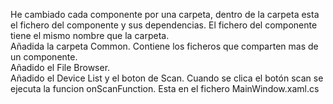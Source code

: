He cambiado cada componente por una carpeta, dentro de la carpeta esta el fichero del componente y sus dependencias. El fichero del componente tiene el mismo nombre que la carpeta.<br/>
Añadida la carpeta Common. Contiene los ficheros que comparten mas de un componente.<br/>
Añadido el File Browser.<br/>
Añadido el Device List y el boton de Scan. Cuando se clica el botón scan se ejecuta la funcion onScanFunction. Esta en el fichero MainWindow.xaml.cs<br/>
